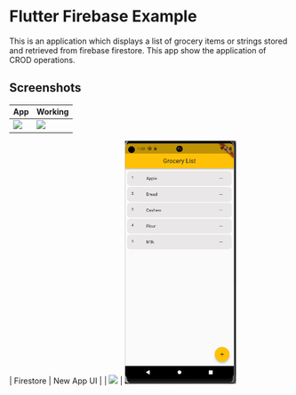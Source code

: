# Flutter Firebase Example

This is an application which displays a list of grocery items or strings stored and retrieved from firebase firestore. This app show the application of CROD operations.


## Screenshots

| App | Working | 
| ---------------- | ---------------- | 
| <img src="https://raw.githubusercontent.com/Ankitkj1999/flutter_firestore_example/master/screen_one.gif" width="200">| ![](https://raw.githubusercontent.com/Ankitkj1999/flutter_firestore_example/master/screen_two.gif)|

| Firestore | New App UI |
| ![](https://raw.githubusercontent.com/Ankitkj1999/flutter_firestore_example/master/screen_three.png) | <img src="https://raw.githubusercontent.com/Ankitkj1999/Flutter-Examples/Flutter_Firestore/screen_one.png" width="200">

